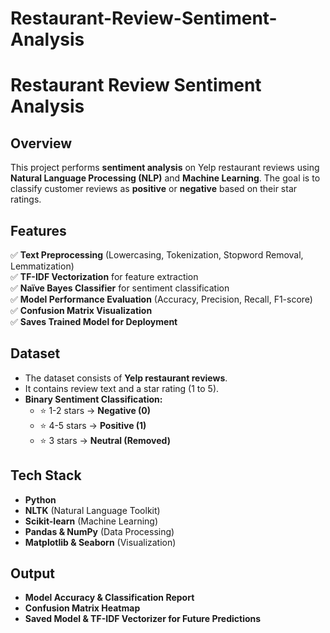 # Restaurant-Review-Sentiment-Analysis
# Restaurant Review Sentiment Analysis

## Overview
This project performs **sentiment analysis** on Yelp restaurant reviews using **Natural Language Processing (NLP)** and **Machine Learning**. The goal is to classify customer reviews as **positive** or **negative** based on their star ratings.

## Features
✅ **Text Preprocessing** (Lowercasing, Tokenization, Stopword Removal, Lemmatization)  
✅ **TF-IDF Vectorization** for feature extraction  
✅ **Naïve Bayes Classifier** for sentiment classification  
✅ **Model Performance Evaluation** (Accuracy, Precision, Recall, F1-score)  
✅ **Confusion Matrix Visualization**  
✅ **Saves Trained Model for Deployment**  

## Dataset
- The dataset consists of **Yelp restaurant reviews**.
- It contains review text and a star rating (1 to 5).
- **Binary Sentiment Classification:**
  - ⭐ 1-2 stars → **Negative (0)**
  - ⭐ 4-5 stars → **Positive (1)**
  - ⭐ 3 stars → **Neutral (Removed)**

## Tech Stack
- **Python**
- **NLTK** (Natural Language Toolkit)
- **Scikit-learn** (Machine Learning)
- **Pandas & NumPy** (Data Processing)
- **Matplotlib & Seaborn** (Visualization)


## Output
- **Model Accuracy & Classification Report**
- **Confusion Matrix Heatmap**
- **Saved Model & TF-IDF Vectorizer for Future Predictions**

